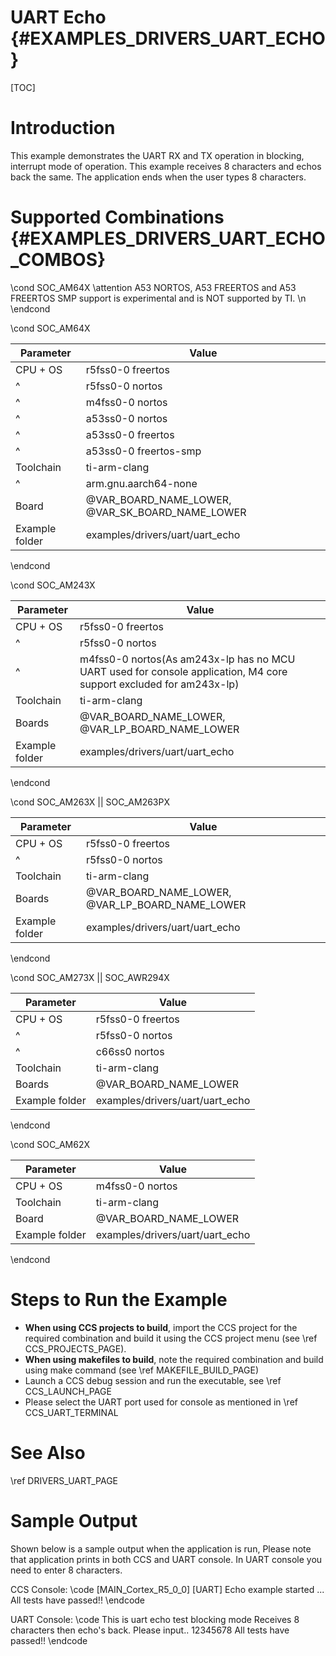 # UART Echo {#EXAMPLES_DRIVERS_UART_ECHO}

[TOC]

# Introduction

This example demonstrates the UART RX and TX operation in blocking,
interrupt mode of operation.
This example receives 8 characters and echos back the same.
The application ends when the user types 8 characters.

# Supported Combinations {#EXAMPLES_DRIVERS_UART_ECHO_COMBOS}

\cond SOC_AM64X
\attention A53 NORTOS, A53 FREERTOS and A53 FREERTOS SMP support is experimental and is NOT supported by TI. \n
\endcond

\cond SOC_AM64X

 Parameter      | Value
 ---------------|-----------
 CPU + OS       | r5fss0-0 freertos
 ^              | r5fss0-0 nortos
 ^              | m4fss0-0 nortos
 ^              | a53ss0-0 nortos
 ^              | a53ss0-0 freertos
 ^              | a53ss0-0 freertos-smp
 Toolchain      | ti-arm-clang
 ^              | arm.gnu.aarch64-none
 Board          | @VAR_BOARD_NAME_LOWER, @VAR_SK_BOARD_NAME_LOWER
 Example folder | examples/drivers/uart/uart_echo

\endcond

\cond SOC_AM243X

 Parameter      | Value
 ---------------|-----------
 CPU + OS       | r5fss0-0 freertos
 ^              | r5fss0-0 nortos
 ^              | m4fss0-0 nortos(As am243x-lp has no MCU UART used for console application, M4 core support excluded for am243x-lp)
 Toolchain      | ti-arm-clang
 Boards         | @VAR_BOARD_NAME_LOWER, @VAR_LP_BOARD_NAME_LOWER
 Example folder | examples/drivers/uart/uart_echo

\endcond

\cond SOC_AM263X || SOC_AM263PX

 Parameter      | Value
 ---------------|-----------
 CPU + OS       | r5fss0-0 freertos
 ^              | r5fss0-0 nortos
 Toolchain      | ti-arm-clang
 Boards         | @VAR_BOARD_NAME_LOWER, @VAR_LP_BOARD_NAME_LOWER
 Example folder | examples/drivers/uart/uart_echo

\endcond

\cond SOC_AM273X || SOC_AWR294X

 Parameter      | Value
 ---------------|-----------
 CPU + OS       | r5fss0-0 freertos
 ^              | r5fss0-0 nortos
 ^              | c66ss0 nortos
 Toolchain      | ti-arm-clang
 Boards         | @VAR_BOARD_NAME_LOWER
 Example folder | examples/drivers/uart/uart_echo

\endcond

\cond SOC_AM62X

 Parameter      | Value
 ---------------|-----------
 CPU + OS       | m4fss0-0 nortos
 Toolchain      | ti-arm-clang
 Board          | @VAR_BOARD_NAME_LOWER
 Example folder | examples/drivers/uart/uart_echo

\endcond
# Steps to Run the Example

- **When using CCS projects to build**, import the CCS project for the required combination
  and build it using the CCS project menu (see \ref CCS_PROJECTS_PAGE).
- **When using makefiles to build**, note the required combination and build using
  make command (see \ref MAKEFILE_BUILD_PAGE)
- Launch a CCS debug session and run the executable, see \ref CCS_LAUNCH_PAGE
- Please select the UART port used for console as mentioned in \ref CCS_UART_TERMINAL

# See Also

\ref DRIVERS_UART_PAGE

# Sample Output

Shown below is a sample output when the application is run,
Please note that application prints in both CCS and UART console.
In UART console you need to enter 8 characters.

CCS Console:
\code
[MAIN_Cortex_R5_0_0] [UART] Echo example started ...
All tests have passed!!
\endcode

UART Console:
\code
This is uart echo test blocking mode
Receives 8 characters then echo's back. Please input..
12345678
All tests have passed!!
\endcode
